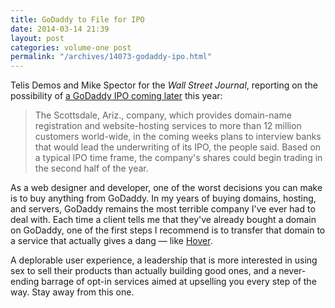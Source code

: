 ```yaml
---
title: GoDaddy to File for IPO
date: 2014-03-14 21:39
layout: post
categories: volume-one post
permalink: "/archives/14073-godaddy-ipo.html"
---
```



Telis Demos and Mike Spector for the _Wall Street Journal_, reporting on the possibility of [a GoDaddy IPO coming later](http://online.wsj.com/news/article_email/SB10001424052702304914904579439542130264508-lMyQjAxMTA0MDEwMDExNDAyWj) this year: 

> The Scottsdale, Ariz., company, which provides domain-name registration and website-hosting services to more than 12 million customers world-wide, in the coming weeks plans to interview banks that would lead the underwriting of its IPO, the people said. Based on a typical IPO time frame, the company's shares could begin trading in the second half of the year.

As a web designer and developer, one of the worst decisions you can make is to buy anything from GoDaddy. In my years of buying domains, hosting, and servers, GoDaddy remains the most terrible company I've ever had to deal with. Each time a client tells me that they've already bought a domain on GoDaddy, one of the first steps I recommend is to transfer that domain to a service that actually gives a dang &mdash; like [Hover](http://hover.com). 

A deplorable user experience, a leadership that is more interested in using sex to sell their products than actually building good ones, and a never-ending barrage of opt-in services aimed at upselling you every step of the way. Stay away from this one. 
